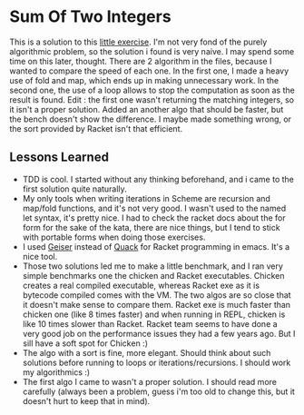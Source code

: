 Sum Of Two Integers
===

This is a solution to this [little exercise](http://programmingpraxis.com/2011/07/19/sum-of-two-integers/). I'm not very fond of the purely algorithmic problem, so the solution i found is very naive. I may spend some time on this later, thought.
There are 2 algorithm in the files, because I wanted to compare the speed of each one. In the first one, I made a heavy use of fold and map, which ends up in making unnecessary work. In the second one, the use of a loop allows to stop the computation as soon as the result is found.
Edit : the first one wasn't returning the matching integers, so it isn't a proper solution. Added an another algo that should be faster, but the bench doesn't show the difference. I maybe made something wrong, or the sort provided by Racket isn't that efficient.

Lessons Learned
---
* TDD is cool. I started without any thinking beforehand, and i came to the first solution quite naturally.
* My only tools when writing iterations in Scheme are recursion and map/fold functions, and it's not very good. I wasn't used to the named let syntax, it's pretty nice. I had to check the racket docs about the for form for the sake of the kata, there are nice things, but I tend to stick with portable forms when doing those exercises.
* I used [Geiser](http://www.nongnu.org/geiser/) instead of [Quack](http://www.neilvandyke.org/quack/) for Racket programming in emacs. It's a nice tool.
* Those two solutions led me to make a little benchmark, and I ran very simple benchmarks one the chicken and Racket executables. Chicken creates a real compiled executable, whereas Racket exe as it is bytecode compiled comes with the VM. The two algos are so close that it doesn't make sense to compare them. Racket exe is much faster than chicken one (like 8 times faster) and when running in REPL, chicken is like 10 times slower than Racket. Racket team seems to have done a very good job on the performance issues they had a few years ago. But I sill have a soft spot for Chicken :)
* The algo with a sort is fine, more elegant. Should think about such solutions before running to loops or iterations/recursions. I should work my algorithmics :)
* The first algo I came to wasn't a proper solution. I should read more carefully (always been a problem, guess i'm too old to change this, but it doesn't hurt to keep that in mind).

